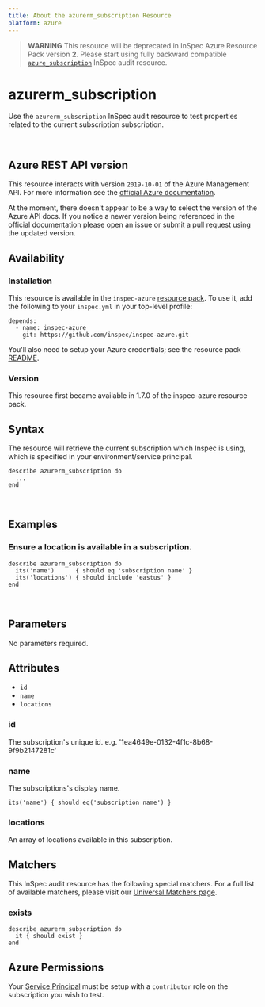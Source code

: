 ```yaml
---
title: About the azurerm_subscription Resource
platform: azure
---
```


> <b>WARNING</b>  This resource will be deprecated in InSpec Azure Resource Pack version **2**. Please start using fully backward compatible [`azure_subscription`](azure_subscription.md) InSpec audit resource.

# azurerm\_subscription

Use the `azurerm_subscription` InSpec audit resource to test properties related to the current subscription
subscription.

<br />

## Azure REST API version

This resource interacts with version `2019-10-01` of the Azure
Management API. For more information see the [official Azure documentation](https://docs.microsoft.com/en-us/rest/api/resources/subscriptions/get).

At the moment, there doesn't appear to be a way to select the version of the
Azure API docs. If you notice a newer version being referenced in the official
documentation please open an issue or submit a pull request using the updated
version.

## Availability

### Installation

This resource is available in the `inspec-azure` [resource
pack](https://www.inspec.io/docs/reference/glossary/#resource-pack). To use it, add the
following to your `inspec.yml` in your top-level profile:

    depends:
      - name: inspec-azure
        git: https://github.com/inspec/inspec-azure.git

You'll also need to setup your Azure credentials; see the resource pack
[README](https://github.com/inspec/inspec-azure#inspec-for-azure).

### Version

This resource first became available in 1.7.0 of the inspec-azure resource pack.

## Syntax

The resource will retrieve the current subscription which Inspec is using, which is
specified in your environment/service principal.

    describe azurerm_subscription do
      ...
    end

<br />

## Examples
### Ensure a location is available in a subscription.
    describe azurerm_subscription do
      its('name')      { should eq 'subscription name' }
      its('locations') { should include 'eastus' }
    end

<br />

## Parameters

No parameters required.

## Attributes

  - `id`
  - `name`
  - `locations`

### id

The subscription's unique id. e.g. '1ea4649e-0132-4f1c-8b68-9f9b2147281c'

### name

The subscriptions's display name.

    its('name') { should eq('subscription name') }

### locations

An array of locations available in this subscription.

## Matchers

This InSpec audit resource has the following special matchers. For a full list of
available matchers, please visit our [Universal Matchers
page](https://www.inspec.io/docs/reference/matchers/).

### exists

    describe azurerm_subscription do
      it { should exist }
    end

## Azure Permissions

Your [Service
Principal](https://docs.microsoft.com/en-us/azure/azure-resource-manager/resource-group-create-service-principal-portal)
must be setup with a `contributor` role on the subscription you wish to test.
